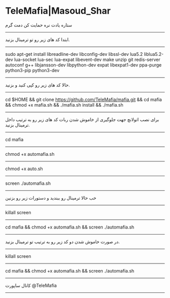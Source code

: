 # TeleMafia|Masoud_Shar
ستاره یادت نره حمایت کن دمت گرم
****************************************************
ابتدا کد های زیر رو تو ترمینال بزنید.
***********************************************************
sudo apt-get install libreadline-dev libconfig-dev libssl-dev lua5.2 liblua5.2-dev lua-socket lua-sec lua-expat libevent-dev make unzip git redis-server autoconf g++ libjansson-dev libpython-dev expat libexpat1-dev ppa-purge python3-pip python3-dev
************************************************************************
حالا کد های زیر رو کپی کنید و بزنید.
**********************************************************
cd $HOME && git clone https://github.com/TeleMafia/mafia.git && cd mafia && chmod +x mafia.sh && ./mafia.sh install && ./mafia.sh
************************************************************
برای نصب اتولانچ جهت جلوگیری از خاموش شدن ربات کد های زیر رو به ترتیب داخل ترمینال بزنید.
***************************************************
cd mafia
***************************************************
chmod +x automafia.sh 
****************************************************************
chmod +x auto.sh
***************************************************************
screen ./automafia.sh
************************************************
خب حالا ترمینال رو ببندید و دستورات زیر رو بزنین
*****************************************************
killall screen
**********************************************************
cd mafia && chmod +x automafia.sh && screen ./automafia.sh 
************************************************************
در صورت خاموش شدن دو کد زیر رو به ترتیب تو ترمینال بزنید.
*********************************************
killall screen
*******************************************************
cd mafia && chmod +x automafia.sh && screen ./automafia.sh 
**************************************************************
کانال ساپورت
@TeleMafia
*****************************************************************

